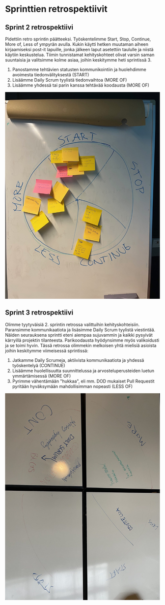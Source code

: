 # Sprinttien retrospektiivit

## Sprint 2 retrospektiivi
Pidettiin retro sprintin päätteeksi. Työskentelimme Start, Stop, Continue, More of, Less of ympyrän avulla. Kukin käytti hetken muutaman aiheen kirjaamiseksi post-it lapuille, jonka jälkeen laput asetettiin taululle ja niistä käytiin keskustelua. Tiimin tunnistamat kehityskohteet olivat varsin saman suuntaisia ja valitsimme kolme asiaa, joihin keskitymme heti sprintissä 3.
1) Panostamme tehtävien statusten kommunikointiin ja huolehdimme avoimesta tiedonvälityksestä (START)
2) Lisäämme Daily Scrum tyylistä tiedonvaihtoa (MORE OF)
3) Lisäämme yhdessä tai parin kanssa tehtävää koodausta (MORE OF)

![Retrospektiivi 2](/retro_assets/wheel2.jpg)

## Sprint 3 retrospektiivi
Olimme tyytyväisiä 2. sprintin retrossa valittuihin kehityskohteisiin. Paransimme kommunikaatiota ja lisäsimme Daily Scrum tyylistä viestintää. Näiden seurauksena sprintti eteni aiempaa sujuvammin ja kaikki pysyivät kärryillä projektin tilanteesta. Parikoodausta hyödynsimme myös valikoidusti ja se toimi hyvin. Tässä retrossa olimmekin melkoisen yhtä mielisiä asioista joihin keskitymme viimeisessä sprintissä:
1) Jatkamme Daily Scrumeja, aktiivista kommunikaatiota ja yhdessä työskentelyä (CONTINUE)
2) Lisäämme huolellisuutta suunnittelussa ja arvosteluperusteiden luetun ymmärtämisessä (MORE OF)
3) Pyrimme vähentämään "hukkaa", eli mm. DOD mukaiset Pull Requestit pyritään hyväksymään mahdollisimman nopeasti (LESS OF)

![Retrospektiivi 3](/retro_assets/retro3.jpg)
